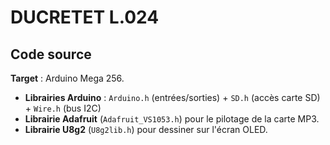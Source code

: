 # DUCRETET L.024

## Code source

**Target** : Arduino Mega 256.

* **Librairies Arduino** : `Arduino.h` (entrées/sorties) + `SD.h` (accès carte SD) + `Wire.h` (bus I2C)
* **Librairie Adafruit** (`Adafruit_VS1053.h`) pour le pilotage de la carte MP3.
* **Librairie U8g2** (`U8g2lib.h`) pour dessiner sur l'écran OLED.

